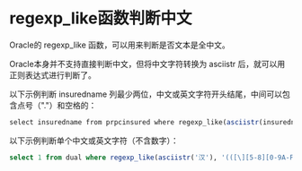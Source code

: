 # regexp_like函数判断中文

Oracle的 regexp_like 函数，可以用来判断是否文本是全中文。

Oracle本身并不支持直接判断中文，但将中文字符转换为 asciistr 后，就可以用正则表达式进行判断了。

以下示例判断 insuredname 列最少两位，中文或英文字符开头结尾，中间可以包含点号（"."）和空格的：

```sql
select insuredname from prpcinsured where regexp_like(asciistr(insuredname), '^(([\][5-8][0-9A-F][0-9A-F][0-9A-F])|([\]4[E-F][0-9A-F][0-9A-F])|([\]9[0-9A-E][0-9A-F][0-9A-F])|([\]9F[0-9][0-9A-F])|([\]9FA[0-5])|[A-Za-z])(([\][5-8][0-9A-F][0-9A-F][0-9A-F])|([\]4[E-F][0-9A-F][0-9A-F])|([\]9[0-9A-E][0-9A-F][0-9A-F])|([\]9F[0-9][0-9A-F])|([\]9FA[0-5])|[A-Za-z.]|\s)*(([\][5-8][0-9A-F][0-9A-F][0-9A-F])|([\]4[E-F][0-9A-F][0-9A-F])|([\]9[0-9A-E][0-9A-F][0-9A-F])|([\]9F[0-9][0-9A-F])|([\]9FA[0-5])|[A-Za-z])$');
```

以下示例判断单个中文或英文字符（不含数字）：

```sql
select 1 from dual where regexp_like(asciistr('汉'), '(([\][5-8][0-9A-F][0-9A-F][0-9A-F])|([\]4[E-F][0-9A-F][0-9A-F])|([\]9[0-9A-E][0-9A-F][0-9A-F])|([\]9F[0-9][0-9A-F])|([\]9FA[0-5])|[A-Za-z])');
```
